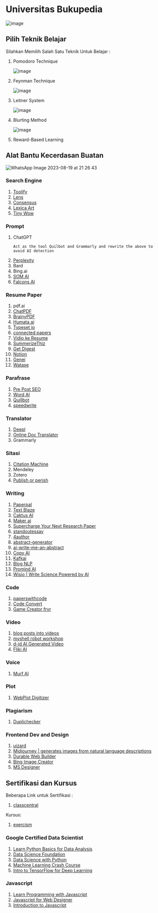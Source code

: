 # Universitas Bukupedia

![image](https://github.com/bukped/bukped.github.io/assets/11188109/302aef24-7512-4fe9-be64-f1e33e355416)

## Pilih Teknik Belajar
Silahkan Memilih Salah Satu Teknik Untuk Belajar :
1. Pomodoro Technique

   ![image](https://github.com/bukped/bukped.github.io/assets/11188109/999b0968-5dd8-4e31-9b8d-b06e0f818c72)

2. Feynman Technique

   ![image](https://github.com/bukped/bukped.github.io/assets/11188109/45856097-dd69-4afc-b300-de8440d61b9e)

3. Leitner System

   ![image](https://github.com/bukped/bukped.github.io/assets/11188109/97bc8424-318f-4e0f-a28d-793cb49c5f98)

4. Blurting Method

   ![image](https://github.com/bukped/bukped.github.io/assets/11188109/08fc8f60-7873-452c-b1b3-8aa49efcaaef)

5. Reward-Based Learning
   
## Alat Bantu Kecerdasan Buatan

![WhatsApp Image 2023-08-19 at 21 26 43](https://github.com/bukped/bukped.github.io/assets/11188109/1a607052-6cbe-45b8-bada-47368fc86bb8)

### Search Engine
1. [Toolify](https://www.toolify.ai/)
2. [Lens](https://www.lens.org/)
3. [Consensus](https://consensus.app/)
4. [Lexica Art](https://lexica.art/)
5. [Tiny Wow](https://tinywow.com/)

### Prompt
1. ChatGPT
   ```
   Act as the tool Quilbot and Grammarly and rewrite the above to avoid AI detection
   ```
2. [Perplexity](https://www.perplexity.ai/)
3. Bard
4. Bing.ai
5. [SOM AI](https://ora.ai/nabilrei/som-ai)
6. [Falcons AI](https://falcons.ai/)

### Resume Paper
1. pdf.ai
2. [ChatPDF](https://www.chatpdf.com/)
3. [BrainyPDF](https://brainypdf.com/)
4. [Humata ai](https://app.humata.ai/)
5. [Typeset io](https://typeset.io/)
6. [connected papers](https://www.connectedpapers.com/)
7. [Vidio ke Resume](https://anthiago.com/)
8. [SummerizeThiz](https://summarizethis.io/)
9. [Get Digest](https://getdigest.com/en)
10. [Notion](https://www.notion.so/)
11. [Genei](https://www.genei.io/)
12. [Watase](https://watase.web.id/home/index.php#)


### Parafrase
1. [Pre Post SEO](https://www.prepostseo.com/)
2. [Word AI](https://wordai.com/)
3. [Quillbot](https://quillbot.com/)
4. [speedwrite](https://speedwrite.com/)

### Translator
1. [Deepl](https://www.deepl.com/translator)
2. [Online Doc Translator](https://www.onlinedoctranslator.com/en/)
3. Grammarly

### Sitasi
1. [Citation Machine](https://www.citationmachine.net/)
2. Mendeley
3. Zotero
4. [Publish or perish](https://harzing.com/resources/publish-or-perish)

### Writing
1. [Paperpal](https://paperpal.com/)
2. [Text Blaze](https://blaze.today/)
3. [Caktus AI](https://caktus.ai/)
4. [Maker ai](https://maker.ai/)
5. [Supercharge Your Next Research Paper](https://jenni.ai/)
6. [standoutessay](https://www.standoutessay.com/)
7. [4author](https://www.4author.com/en/)
8. [abstract-generator](https://www.classgist.com/abstract-generator.aspx)
9. [ai-write-me-an-abstract](https://healx.ai/ai-write-me-an-abstract/)
10. [Copy AI](copy.ai)
11. [Kafkai](https://kafkai.com/en/)
12. [Blog NLP](https://www.blognlp.com/)
13. [Promind AI](https://promind.ai/)
14. [Wisio | Write Science Powered by AI](https://www.wisio.app/)

### Code
1. [paperswithcode](https://paperswithcode.com/)
2. [Code Convert](https://www.codeconvert.ai/)
3. [Game Creator frvr](https://www.frvr.ai/)

### Video
1. [blog posts into videos](https://lumen5.com/)
2. [myshell robot workshop](https://app.myshell.ai/robot-workshop)
3. [d-id AI Generated Video](https://www.d-id.com/)
4. [Fliki AI](https://fliki.ai/)

### Voice
1. [Murf AI](https://murf.ai/)

### Plot
1. [WebPlot Digitizer](
https://automeris.io/WebPlotDigitizer/#:~:text=WebPlotDigitizer%20is%20a%20semi%2Dautomated,large%20number%20of%20data%20points)

### Plagiarism
1. [Duplichecker](https://www.duplichecker.com/id)

### Frontend Dev and Design
1. [uizard](https://uizard.io/)
2. [Midjourney |  generates images from natural language descriptions](https://www.midjourney.com/)
3. [Durable Web Builder](https://durable.co/ai-website-builder)
4. [Bing Image Creator](https://www.bing.com/create)
5. [MS Designer](https://designer.microsoft.com/)

## Sertifikasi dan Kursus
Beberapa Link untuk Sertifikasi :
1. [classcentral](https://www.classcentral.com/)

Kursus:
1. [exercism](https://exercism.org/)

### Google Certified Data Scientist
1. [Learn Python Basics for Data Analysis](https://learndigital.withgoogle.com/digitalunlocked/course/learn-python-basics-for-data-analysis)
2. [Data Science Foundation](https://learndigital.withgoogle.com/digitalunlocked/course/data-science-foundations)
3. [Data Science with Python](https://learndigital.withgoogle.com/digitalunlocked/course/data-science-with-python)
4. [Machine Learning Crash Course](https://learndigital.withgoogle.com/digitalunlocked/course/machine-learning-crash-course)
5. [Intro to TensorFlow for Deep Learning](https://learndigital.withgoogle.com/digitalunlocked/course/intro-to-tensorflow-for-deep-learning)

### Javascript
1. [Learn Programming with Javascript](https://learndigital.withgoogle.com/digitalgarage/course/learn-programming-with-javascript)
2. [Javascript for Web Designer](https://www.linkedin.com/learning/javascript-for-web-designers-3)
3. [Introduction to Javascript](https://www.mygreatlearning.com/academy/learn-for-free/courses/introduction-to-javascript)
 
